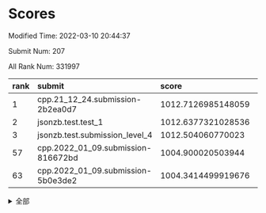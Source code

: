 # Scores

Modified Time: 2022-03-10 20:44:37

Submit Num: 207

All Rank Num: 331997

| rank |               submit               |       score        |       sigma        | pk_num |
| :--- | :--------------------------------- | :----------------- | :----------------- | :----- |
| 1    | cpp.21_12_24.submission-2b2ea0d7   | 1012.7126985148059 | 0.8138967666246291 | 6419   |
| 2    | jsonzb.test.test_1                 | 1012.6377321028536 | 0.7931330714397947 | 6414   |
| 3    | jsonzb.test.submission_level_4     | 1012.504060770023  | 0.7999164770164606 | 6416   |
| 57   | cpp.2022_01_09.submission-816672bd | 1004.900020503944  | 0.7196964653277863 | 6415   |
| 63   | cpp.2022_01_09.submission-5b0e3de2 | 1004.3414499919676 | 0.7152787074781274 | 6411   |


<details>
<summary>全部</summary>

| rank |                 submit                 |       score        |       sigma        | pk_num |
| :--- | :------------------------------------- | :----------------- | :----------------- | :----- |
| 1    | cpp.21_12_24.submission-2b2ea0d7       | 1012.7126985148059 | 0.8138967666246291 | 6419   |
| 2    | jsonzb.test.test_1                     | 1012.6377321028536 | 0.7931330714397947 | 6414   |
| 3    | jsonzb.test.submission_level_4         | 1012.504060770023  | 0.7999164770164606 | 6416   |
| 4    | gobigger.level_3.submission_level_3_45 | 1011.5380519662824 | 0.7687146265834793 | 6417   |
| 5    | gobigger.level_3.submission_level_3_41 | 1011.3385180316557 | 0.7693525249396695 | 6418   |
| 6    | gobigger.level_3.submission_level_3_17 | 1011.1373785180757 | 0.7897194202157656 | 6415   |
| 7    | gobigger.level_3.submission_level_3_49 | 1011.0933761043616 | 0.789459115550412  | 6416   |
| 8    | gobigger.level_3.submission_level_3_6  | 1011.0630758756881 | 0.7662308607927637 | 6420   |
| 9    | gobigger.level_3.submission_level_3_23 | 1011.0502997217131 | 0.7648536259633925 | 6415   |
| 10   | gobigger.level_3.submission_level_3_46 | 1010.8250747739688 | 0.7464091049214071 | 6415   |
| 11   | gobigger.level_3.submission_level_3_14 | 1010.7871570484467 | 0.7604693463902693 | 6414   |
| 12   | gobigger.level_3.submission_level_3_1  | 1010.6584521739787 | 0.783064243555825  | 6408   |
| 13   | gobigger.level_3.submission_level_3_39 | 1010.6453272381941 | 0.7550592563119727 | 6418   |
| 14   | gobigger.level_3.submission_level_3_0  | 1010.4344664130472 | 0.7697333997609764 | 6412   |
| 15   | gobigger.level_3.submission_level_3_8  | 1010.3914289041134 | 0.7435043750866867 | 6422   |
| 16   | gobigger.level_3.submission_level_3_13 | 1010.3801536087925 | 0.7536719170621221 | 6415   |
| 17   | gobigger.level_3.submission_level_3_36 | 1010.2714839003826 | 0.771965715306079  | 6414   |
| 18   | gobigger.level_3.submission_level_3_42 | 1010.2643025562838 | 0.7600444694462308 | 6413   |
| 19   | gobigger.level_3.submission_level_3_38 | 1010.2585656005099 | 0.7395017711407802 | 6417   |
| 20   | gobigger.level_3.submission_level_3_22 | 1010.2322978304335 | 0.7523878633597455 | 6420   |
| 21   | gobigger.level_3.submission_level_3_37 | 1010.2266260827489 | 0.795498899885718  | 6418   |
| 22   | gobigger.level_3.submission_level_3_10 | 1010.2221962744361 | 0.7509352024000102 | 6416   |
| 23   | gobigger.level_3.submission_level_3_11 | 1010.2037666587418 | 0.7451844273558118 | 6417   |
| 24   | gobigger.level_3.submission_level_3_12 | 1010.146889638629  | 0.7634314986068824 | 6422   |
| 25   | gobigger.level_3.submission_level_3_4  | 1010.1138643354831 | 0.7609958570788125 | 6416   |
| 26   | gobigger.level_3.submission_level_3_28 | 1010.0856994739559 | 0.7698570837522564 | 6419   |
| 27   | gobigger.level_3.submission_level_3_7  | 1010.0834290084456 | 0.7567348087437232 | 6421   |
| 28   | gobigger.level_3.submission_level_3_43 | 1010.0055377747318 | 0.7926864215650528 | 6417   |
| 29   | gobigger.level_3.submission_level_3_25 | 1009.9837915614039 | 0.7659308059648731 | 6415   |
| 30   | gobigger.level_3.submission_level_3_16 | 1009.9740727384147 | 0.7396459913648564 | 6414   |
| 31   | gobigger.level_3.submission_level_3_30 | 1009.9401093606891 | 0.756420466277381  | 6414   |
| 32   | gobigger.level_3.submission_level_3_31 | 1009.8897712502987 | 0.7579195306437465 | 6417   |
| 33   | gobigger.level_3.submission_level_3_44 | 1009.8574239202824 | 0.7458746751665619 | 6410   |
| 34   | gobigger.level_3.submission_level_3_32 | 1009.8514231408799 | 0.7372184266391772 | 6413   |
| 35   | gobigger.level_3.submission_level_3_19 | 1009.8417043297741 | 0.7473568370665258 | 6410   |
| 36   | gobigger.level_3.submission_level_3_5  | 1009.8326302378135 | 0.7564057195007997 | 6413   |
| 37   | gobigger.level_3.submission_level_3_33 | 1009.8264075295303 | 0.742076156206266  | 6415   |
| 38   | gobigger.level_3.submission_level_3_29 | 1009.7710767201703 | 0.7696101785932606 | 6411   |
| 39   | gobigger.level_3.submission_level_3_9  | 1009.7409493196641 | 0.7606086702347868 | 6415   |
| 40   | gobigger.level_3.submission_level_3_26 | 1009.7239067870147 | 0.7635401273623743 | 6416   |
| 41   | gobigger.level_3.submission_level_3_48 | 1009.6782315832769 | 0.7631244809847343 | 6415   |
| 42   | gobigger.level_3.submission_level_3_24 | 1009.5324001234148 | 0.7513300342267393 | 6420   |
| 43   | gobigger.level_3.submission_level_3_3  | 1009.5321274562177 | 0.7453142526918993 | 6415   |
| 44   | gobigger.level_3.submission_level_3_2  | 1009.3590971036522 | 0.7587594479851673 | 6412   |
| 45   | gobigger.level_3.submission_level_3_27 | 1009.242705886313  | 0.774076800383332  | 6416   |
| 46   | gobigger.level_3.submission_level_3_21 | 1009.1875814399033 | 0.7544948288943333 | 6414   |
| 47   | gobigger.level_3.submission_level_3_35 | 1009.1046288436371 | 0.7273126129457638 | 6415   |
| 48   | gobigger.level_3.submission_level_3_34 | 1009.0129982100752 | 0.7536815540146575 | 6415   |
| 49   | gobigger.level_3.submission_level_3_40 | 1008.9557430466776 | 0.7601418832676696 | 6412   |
| 50   | gobigger.level_3.submission_level_3_15 | 1008.9143069073721 | 0.7372696908011611 | 6418   |
| 51   | gobigger.level_3.submission_level_3_20 | 1008.4888378568774 | 0.7473312008712248 | 6418   |
| 52   | gobigger.level_3.submission_level_3_18 | 1008.0392649529391 | 0.7562075707985046 | 6409   |
| 53   | gobigger.level_3.submission_level_3_47 | 1007.7510069180801 | 0.7471169405411536 | 6419   |
| 54   | gobigger.level_1.submission_level_1_26 | 1005.3224006450533 | 0.7162526440641056 | 6410   |
| 55   | gobigger.level_1.submission_level_1_46 | 1005.2415203517005 | 0.7261546972369141 | 6417   |
| 56   | gobigger.level_1.submission_level_1_39 | 1004.9346836864049 | 0.7251459723179573 | 6411   |
| 57   | cpp.2022_01_09.submission-816672bd     | 1004.900020503944  | 0.7196964653277863 | 6415   |
| 58   | gobigger.level_1.submission_level_1_6  | 1004.5488439039042 | 0.7115017742991864 | 6420   |
| 59   | gobigger.level_1.submission_level_1_19 | 1004.5440004014209 | 0.7266960037223661 | 6420   |
| 60   | gobigger.level_1.submission_level_1_29 | 1004.5025065852736 | 0.7236958989576573 | 6417   |
| 61   | gobigger.level_1.submission_level_1_4  | 1004.4453783915504 | 0.7160846609759662 | 6419   |
| 62   | gobigger.level_1.submission_level_1_16 | 1004.3987064649247 | 0.7318683144237298 | 6419   |
| 63   | cpp.2022_01_09.submission-5b0e3de2     | 1004.3414499919676 | 0.7152787074781274 | 6411   |
| 64   | gobigger.level_1.submission_level_1_17 | 1004.2953736262737 | 0.7211078615017646 | 6416   |
| 65   | gobigger.level_1.submission_level_1_32 | 1004.1693469902049 | 0.7283338072288822 | 6418   |
| 66   | gobigger.level_1.submission_level_1_18 | 1004.1165710144387 | 0.7310426407234577 | 6416   |
| 67   | gobigger.level_1.submission_level_1_49 | 1004.0573353486787 | 0.716506545079771  | 6416   |
| 68   | gobigger.level_1.submission_level_1_15 | 1004.0110832227329 | 0.7223968897088264 | 6417   |
| 69   | gobigger.level_1.submission_level_1_9  | 1003.9734615506026 | 0.7228057152412043 | 6416   |
| 70   | gobigger.level_1.submission_level_1_48 | 1003.9490683217019 | 0.7078256043630838 | 6414   |
| 71   | gobigger.level_1.submission_level_1_12 | 1003.8957928034639 | 0.7259357534311356 | 6417   |
| 72   | gobigger.level_1.submission_level_1_2  | 1003.8870583422421 | 0.744213506733941  | 6416   |
| 73   | gobigger.level_1.submission_level_1_11 | 1003.8437921439543 | 0.7154556888530511 | 6418   |
| 74   | gobigger.level_1.submission_level_1_44 | 1003.8430670207916 | 0.7259626174545494 | 6415   |
| 75   | gobigger.level_1.submission_level_1_20 | 1003.7733720907198 | 0.7143097610790348 | 6410   |
| 76   | gobigger.level_1.submission_level_1_25 | 1003.6421792016996 | 0.7247310249040232 | 6416   |
| 77   | gobigger.level_1.submission_level_1_27 | 1003.6213253801692 | 0.7232408018094556 | 6415   |
| 78   | gobigger.level_1.submission_level_1_31 | 1003.4881410335854 | 0.7252105867906531 | 6415   |
| 79   | gobigger.level_1.submission_level_1_35 | 1003.4709991524943 | 0.7113357401937284 | 6417   |
| 80   | gobigger.level_1.submission_level_1_14 | 1003.4518619544823 | 0.7282397208041366 | 6417   |
| 81   | gobigger.level_1.submission_level_1_30 | 1003.450104107741  | 0.7192448394320963 | 6415   |
| 82   | gobigger.level_1.submission_level_1_8  | 1003.3826654410999 | 0.7202378263126552 | 6413   |
| 83   | gobigger.level_1.submission_level_1_13 | 1003.3594469677166 | 0.7140166696998758 | 6415   |
| 84   | gobigger.level_1.submission_level_1_40 | 1003.3423482519909 | 0.7048392059009547 | 6415   |
| 85   | gobigger.level_1.submission_level_1_45 | 1003.3259327586944 | 0.708359986671349  | 6409   |
| 86   | gobigger.level_1.submission_level_1_28 | 1003.241971717661  | 0.7090535783935701 | 6415   |
| 87   | gobigger.level_1.submission_level_1_7  | 1003.2361140437212 | 0.7127975364730834 | 6418   |
| 88   | gobigger.level_1.submission_level_1_43 | 1003.2200597451096 | 0.7142626215460042 | 6416   |
| 89   | gobigger.level_1.submission_level_1_3  | 1003.1914330773797 | 0.7214633722428602 | 6415   |
| 90   | gobigger.level_1.submission_level_1_37 | 1003.146241350547  | 0.7116716395273113 | 6413   |
| 91   | gobigger.level_1.submission_level_1_33 | 1003.062419331448  | 0.7229494514923959 | 6415   |
| 92   | gobigger.level_1.submission_level_1_36 | 1002.9906914605045 | 0.7219405786588158 | 6413   |
| 93   | gobigger.level_1.submission_level_1_42 | 1002.9419484306214 | 0.7124238154946381 | 6416   |
| 94   | gobigger.level_1.submission_level_1_5  | 1002.8536349769249 | 0.7046906072699224 | 6415   |
| 95   | gobigger.level_1.submission_level_1_21 | 1002.818551966194  | 0.7157987752907725 | 6420   |
| 96   | gobigger.level_1.submission_level_1_23 | 1002.7514655604773 | 0.7093480042500371 | 6414   |
| 97   | gobigger.level_1.submission_level_1_38 | 1002.7044708650999 | 0.7166840922342831 | 6417   |
| 98   | gobigger.level_1.submission_level_1_24 | 1002.6306551702523 | 0.7129576554707634 | 6418   |
| 99   | gobigger.level_1.submission_level_1_34 | 1002.5918444794074 | 0.7062169145578454 | 6412   |
| 100  | gobigger.level_1.submission_level_1_22 | 1002.499382307053  | 0.7127551767593505 | 6412   |
| 101  | gobigger.level_1.submission_level_1_0  | 1002.4903595783228 | 0.7191584559800916 | 6418   |
| 102  | gobigger.level_1.submission_level_1_1  | 1002.3507261900975 | 0.7159254574226503 | 6421   |
| 103  | gobigger.level_1.submission_level_1_10 | 1002.218773176046  | 0.7176529287617747 | 6417   |
| 104  | gobigger.level_1.submission_level_1_41 | 1002.0135788653591 | 0.704263305115675  | 6410   |
| 105  | gobigger.level_1.submission_level_1_47 | 1001.9083611325128 | 0.719813272100703  | 6417   |
| 106  | gobigger.random.submission_random_15   | 997.7960116630277  | 0.7159353422393553 | 6416   |
| 107  | gobigger.random.submission_random_46   | 997.7282916391948  | 0.7100225235144    | 6416   |
| 108  | gobigger.random.submission_random_43   | 997.3325086728705  | 0.6966702092374231 | 6411   |
| 109  | gobigger.random.submission_random_48   | 997.3241966214118  | 0.712334267660386  | 6413   |
| 110  | gobigger.random.submission_random_33   | 997.2129065499271  | 0.7067098148900736 | 6415   |
| 111  | gobigger.random.submission_random_12   | 997.1186305274988  | 0.7057845252725963 | 6416   |
| 112  | gobigger.random.submission_random_5    | 996.8279955587926  | 0.724906429847964  | 6412   |
| 113  | gobigger.random.submission_random_30   | 996.8014981197537  | 0.7233620323361142 | 6413   |
| 114  | gobigger.random.submission_random_22   | 996.4912490291459  | 0.7083094447898185 | 6417   |
| 115  | gobigger.random.submission_random_31   | 996.4426481958122  | 0.6999867645587278 | 6420   |
| 116  | gobigger.random.submission_random_32   | 996.3896442415021  | 0.7234487904214236 | 6406   |
| 117  | gobigger.random.submission_random_11   | 996.2843681274802  | 0.715104192052604  | 6417   |
| 118  | gobigger.random.submission_random_47   | 996.1943250201746  | 0.7175591318222447 | 6413   |
| 119  | gobigger.random.submission_random_49   | 996.18370494256    | 0.7137983354049204 | 6416   |
| 120  | gobigger.random.submission_random_37   | 996.1834505019045  | 0.7087650550850753 | 6417   |
| 121  | gobigger.random.submission_random_41   | 996.1614396565967  | 0.7173698635594585 | 6414   |
| 122  | gobigger.random.submission_random_25   | 996.1569989499674  | 0.7117128644351542 | 6415   |
| 123  | gobigger.random.submission_random_6    | 996.1387881012084  | 0.714621908988577  | 6419   |
| 124  | gobigger.random.submission_random_24   | 996.0165382540026  | 0.7242691459504023 | 6416   |
| 125  | gobigger.random.submission_random_42   | 996.0091732225535  | 0.7157861651803445 | 6414   |
| 126  | gobigger.random.submission_random_36   | 995.9863045778604  | 0.7213178927209098 | 6416   |
| 127  | gobigger.random.submission_random_44   | 995.9754808962658  | 0.725400256110249  | 6414   |
| 128  | gobigger.random.submission_random_9    | 995.963485213567   | 0.6992576147209435 | 6416   |
| 129  | gobigger.random.submission_random_19   | 995.9160090691806  | 0.7007575530694097 | 6414   |
| 130  | gobigger.random.submission_random_18   | 995.9092257205067  | 0.7116065642778303 | 6418   |
| 131  | gobigger.random.submission_random_8    | 995.9088965309635  | 0.716380975972896  | 6416   |
| 132  | gobigger.random.submission_random_23   | 995.8800540570847  | 0.7152935703457427 | 6421   |
| 133  | gobigger.random.submission_random_1    | 995.854287819752   | 0.7182659014093664 | 6412   |
| 134  | gobigger.random.submission_random_27   | 995.8424618659404  | 0.7159499357804732 | 6420   |
| 135  | gobigger.random.submission_random_45   | 995.8396713084612  | 0.6970829502541228 | 6412   |
| 136  | gobigger.random.submission_random_17   | 995.8248823589328  | 0.7186503933748162 | 6411   |
| 137  | gobigger.random.submission_random_35   | 995.8003303284407  | 0.7122933710265744 | 6419   |
| 138  | gobigger.random.submission_random_29   | 995.7984661827735  | 0.7101755794989915 | 6418   |
| 139  | gobigger.random.submission_random_13   | 995.7921231385822  | 0.715977568081932  | 6412   |
| 140  | gobigger.random.submission_random_26   | 995.7463844628049  | 0.7112231389021962 | 6415   |
| 141  | gobigger.random.submission_random_0    | 995.7178484618016  | 0.703587122861948  | 6419   |
| 142  | gobigger.random.submission_random_2    | 995.6647151666298  | 0.701692873133294  | 6417   |
| 143  | gobigger.random.submission_random_34   | 995.6243437678082  | 0.7059854608452995 | 6419   |
| 144  | gobigger.random.submission_random_21   | 995.4121156473394  | 0.718222256447617  | 6418   |
| 145  | gobigger.random.submission_random_38   | 995.362325238447   | 0.7296395558707995 | 6420   |
| 146  | gobigger.random.submission_random_7    | 995.2330536051435  | 0.7214647521250691 | 6415   |
| 147  | gobigger.random.submission_random_40   | 995.224046902198   | 0.7184698237734679 | 6413   |
| 148  | gobigger.random.submission_random_14   | 995.2119104810292  | 0.7234159904330517 | 6409   |
| 149  | gobigger.random.submission_random_4    | 995.1428678609144  | 0.7059775021411991 | 6410   |
| 150  | gobigger.random.submission_random_3    | 995.1384906277133  | 0.7171621498466402 | 6420   |
| 151  | gobigger.random.submission_random_39   | 995.1027942862574  | 0.7144614247955151 | 6415   |
| 152  | gobigger.random.submission_random_16   | 995.0183112346438  | 0.7165971737770208 | 6414   |
| 153  | gobigger.random.submission_random_10   | 994.7606267761545  | 0.7141933828189172 | 6415   |
| 154  | gobigger.random.submission_random_20   | 994.6913062124482  | 0.7222159535836276 | 6413   |
| 155  | gobigger.random.submission_random_28   | 994.1373783064553  | 0.7133144344940698 | 6419   |
| 156  | gobigger.level_2.submission_level_2_9  | 993.5321071267247  | 0.7352859395767873 | 6418   |
| 157  | gobigger.level_2.submission_level_2_30 | 993.3561419496671  | 0.7413819328618585 | 6414   |
| 158  | gobigger.level_2.submission_level_2_33 | 993.3407002923832  | 0.7434743581861885 | 6415   |
| 159  | gobigger.level_2.submission_level_2_18 | 993.2755406704301  | 0.7409581383808026 | 6415   |
| 160  | gobigger.level_2.submission_level_2_41 | 993.1709919434121  | 0.7409552518161675 | 6410   |
| 161  | gobigger.level_2.submission_level_2_2  | 993.0734137321497  | 0.7346493496316877 | 6414   |
| 162  | gobigger.level_2.submission_level_2_5  | 993.0689013443603  | 0.7573442832697007 | 6412   |
| 163  | gobigger.level_2.submission_level_2_20 | 992.8849846461468  | 0.7427044322872086 | 6415   |
| 164  | gobigger.level_2.submission_level_2_19 | 992.8406163938595  | 0.7398320697966989 | 6414   |
| 165  | gobigger.level_2.submission_level_2_12 | 992.5666084113238  | 0.7478774288748073 | 6417   |
| 166  | gobigger.level_2.submission_level_2_39 | 992.5228349636569  | 0.7531690636066809 | 6416   |
| 167  | gobigger.level_2.submission_level_2_3  | 992.5191185730285  | 0.750886903500318  | 6413   |
| 168  | gobigger.level_2.submission_level_2_31 | 992.5010021833667  | 0.731513766349806  | 6417   |
| 169  | gobigger.level_2.submission_level_2_48 | 992.4708454431649  | 0.7551648491567464 | 6415   |
| 170  | gobigger.level_2.submission_level_2_40 | 992.441813670439   | 0.7466892060694683 | 6414   |
| 171  | gobigger.level_2.submission_level_2_49 | 992.3817458512647  | 0.7382806381837898 | 6420   |
| 172  | gobigger.level_2.submission_level_2_11 | 992.3492143147774  | 0.737344756618704  | 6412   |
| 173  | gobigger.level_2.submission_level_2_32 | 992.3210147119024  | 0.7370846619355685 | 6415   |
| 174  | gobigger.level_2.submission_level_2_28 | 992.3206795754476  | 0.758279366936938  | 6416   |
| 175  | gobigger.level_2.submission_level_2_21 | 992.1313190222895  | 0.7713100597408701 | 6413   |
| 176  | gobigger.level_2.submission_level_2_13 | 992.0453044640951  | 0.7484923705375369 | 6411   |
| 177  | gobigger.level_2.submission_level_2_45 | 992.0178684866554  | 0.7665088321309288 | 6417   |
| 178  | gobigger.level_2.submission_level_2_8  | 992.0164608207783  | 0.7440852706476401 | 6417   |
| 179  | gobigger.level_2.submission_level_2_38 | 991.9738367457436  | 0.7538297043883803 | 6417   |
| 180  | gobigger.level_2.submission_level_2_36 | 991.9484351558461  | 0.765191259951756  | 6420   |
| 181  | gobigger.level_2.submission_level_2_43 | 991.8940955734553  | 0.7450855218324041 | 6410   |
| 182  | gobigger.level_2.submission_level_2_1  | 991.8610164057892  | 0.7596336223929568 | 6412   |
| 183  | gobigger.level_2.submission_level_2_27 | 991.796452900841   | 0.7525374835744282 | 6418   |
| 184  | gobigger.level_2.submission_level_2_7  | 991.6542086693132  | 0.7549142952299377 | 6416   |
| 185  | gobigger.level_2.submission_level_2_15 | 991.6149336543184  | 0.7583995151989822 | 6417   |
| 186  | gobigger.level_2.submission_level_2_0  | 991.5689559805465  | 0.78179059510445   | 6406   |
| 187  | gobigger.level_2.submission_level_2_37 | 991.5562919278292  | 0.7639470400349906 | 6416   |
| 188  | gobigger.level_2.submission_level_2_24 | 991.5554501902133  | 0.7522679481935509 | 6418   |
| 189  | gobigger.level_2.submission_level_2_46 | 991.5451436855209  | 0.754324201121739  | 6415   |
| 190  | gobigger.level_2.submission_level_2_22 | 991.4953986261203  | 0.7462680278487156 | 6420   |
| 191  | gobigger.level_2.submission_level_2_26 | 991.4286522550381  | 0.737936919473386  | 6417   |
| 192  | gobigger.level_2.submission_level_2_10 | 991.3561239583004  | 0.7600287174741264 | 6417   |
| 193  | gobigger.level_2.submission_level_2_16 | 991.3352378246718  | 0.7412458090807081 | 6411   |
| 194  | gobigger.level_2.submission_level_2_17 | 991.3336989019343  | 0.7655237575702167 | 6413   |
| 195  | gobigger.level_2.submission_level_2_47 | 991.2598782128307  | 0.7545365523776033 | 6420   |
| 196  | gobigger.level_2.submission_level_2_23 | 991.2269760644473  | 0.7467710412146571 | 6415   |
| 197  | gobigger.level_2.submission_level_2_44 | 991.2055495040603  | 0.7561037454977001 | 6415   |
| 198  | gobigger.level_2.submission_level_2_25 | 991.1861490907693  | 0.7616971399954229 | 6415   |
| 199  | gobigger.level_2.submission_level_2_42 | 991.1718171247738  | 0.7627543310063534 | 6417   |
| 200  | gobigger.level_2.submission_level_2_14 | 990.9782534795162  | 0.7558983648572505 | 6413   |
| 201  | gobigger.level_2.submission_level_2_35 | 990.8108089701083  | 0.7705079186124304 | 6419   |
| 202  | gobigger.level_2.submission_level_2_6  | 990.7481998838117  | 0.764220927440712  | 6416   |
| 203  | gobigger.level_2.submission_level_2_34 | 990.6676686033252  | 0.7453528227571921 | 6416   |
| 204  | gobigger.level_2.submission_level_2_29 | 990.4345168005011  | 0.783057739861867  | 6416   |
| 205  | gobigger.level_2.submission_level_2_4  | 990.0135080476863  | 0.776093224934415  | 6418   |
| 206  | gobigger.none.submission_none_0        | 977.3757572548412  | 1.287790967018167  | 6418   |
| 207  | gobigger.none.submission_none_1        | 976.3677647937491  | 1.3575895020443185 | 6412   |

</details>